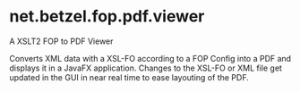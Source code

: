 # net.betzel.fop.pdf.viewer
A XSLT2 FOP to PDF Viewer

Converts XML data with a XSL-FO according to a FOP Config into a PDF and displays it in a JavaFX application.
Changes to the XSL-FO or XML file get updated in the GUI in near real time to ease layouting of the PDF.
